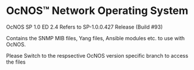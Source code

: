 # OcNOS™ Network Operating System 
OcNOS SP 1.0 ED 2.4 Refers to SP-1.0.0.427 Release (Build #93)

Contains the SNMP MIB files, Yang files, Ansible modules etc. to use with OcNOS.

Please Switch to the respsective OcNOS version specific branch to access the files 



